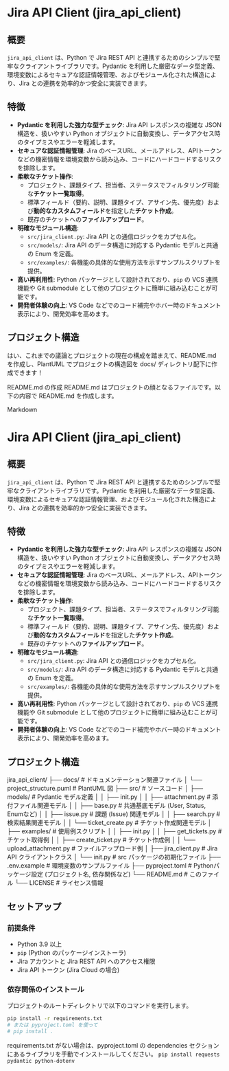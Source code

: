 # Jira API Client (jira_api_client)

## 概要

`jira_api_client` は、Python で Jira REST API と連携するためのシンプルで堅牢なクライアントライブラリです。Pydantic を利用した厳密なデータ型定義、環境変数によるセキュアな認証情報管理、およびモジュール化された構造により、Jira との連携を効率的かつ安全に実装できます。

## 特徴

* **Pydantic を利用した強力な型チェック**: Jira API レスポンスの複雑な JSON 構造を、扱いやすい Python オブジェクトに自動変換し、データアクセス時のタイプミスやエラーを軽減します。
* **セキュアな認証情報管理**: Jira のベースURL、メールアドレス、APIトークンなどの機密情報を環境変数から読み込み、コードにハードコードするリスクを排除します。
* **柔軟なチケット操作**:
    * プロジェクト、課題タイプ、担当者、ステータスでフィルタリング可能な**チケット一覧取得**。
    * 標準フィールド（要約、説明、課題タイプ、アサイン先、優先度）および**動的なカスタムフィールド**を指定した**チケット作成**。
    * 既存のチケットへの**ファイルアップロード**。
* **明確なモジュール構造**:
    * `src/jira_client.py`: Jira API との通信ロジックをカプセル化。
    * `src/models/`: Jira API のデータ構造に対応する Pydantic モデルと共通の Enum を定義。
    * `src/examples/`: 各機能の具体的な使用方法を示すサンプルスクリプトを提供。
* **高い再利用性**: Python パッケージとして設計されており、`pip` の VCS 連携機能や Git submodule として他のプロジェクトに簡単に組み込むことが可能です。
* **開発者体験の向上**: VS Code などでのコード補完やホバー時のドキュメント表示により、開発効率を高めます。

## プロジェクト構造

はい、これまでの議論とプロジェクトの現在の構成を踏まえて、README.md を作成し、PlantUML でプロジェクトの構造図を docs/ ディレクトリ配下に作成できます！

README.md の作成
README.md はプロジェクトの顔となるファイルです。以下の内容で README.md を作成します。

Markdown

# Jira API Client (jira_api_client)

## 概要

`jira_api_client` は、Python で Jira REST API と連携するためのシンプルで堅牢なクライアントライブラリです。Pydantic を利用した厳密なデータ型定義、環境変数によるセキュアな認証情報管理、およびモジュール化された構造により、Jira との連携を効率的かつ安全に実装できます。

## 特徴

* **Pydantic を利用した強力な型チェック**: Jira API レスポンスの複雑な JSON 構造を、扱いやすい Python オブジェクトに自動変換し、データアクセス時のタイプミスやエラーを軽減します。
* **セキュアな認証情報管理**: Jira のベースURL、メールアドレス、APIトークンなどの機密情報を環境変数から読み込み、コードにハードコードするリスクを排除します。
* **柔軟なチケット操作**:
    * プロジェクト、課題タイプ、担当者、ステータスでフィルタリング可能な**チケット一覧取得**。
    * 標準フィールド（要約、説明、課題タイプ、アサイン先、優先度）および**動的なカスタムフィールド**を指定した**チケット作成**。
    * 既存のチケットへの**ファイルアップロード**。
* **明確なモジュール構造**:
    * `src/jira_client.py`: Jira API との通信ロジックをカプセル化。
    * `src/models/`: Jira API のデータ構造に対応する Pydantic モデルと共通の Enum を定義。
    * `src/examples/`: 各機能の具体的な使用方法を示すサンプルスクリプトを提供。
* **高い再利用性**: Python パッケージとして設計されており、`pip` の VCS 連携機能や Git submodule として他のプロジェクトに簡単に組み込むことが可能です。
* **開発者体験の向上**: VS Code などでのコード補完やホバー時のドキュメント表示により、開発効率を高めます。

## プロジェクト構造

jira_api_client/
├── docs/                           # ドキュメンテーション関連ファイル
│   └── project_structure.puml      # PlantUML 図
├── src/                            # ソースコード
│   ├── models/                     # Pydantic モデル定義
│   │   ├── init.py
│   │   ├── attachment.py           # 添付ファイル関連モデル
│   │   ├── base.py                 # 共通基底モデル (User, Status, Enumなど)
│   │   ├── issue.py                # 課題 (Issue) 関連モデル
│   │   ├── search.py               # 検索結果関連モデル
│   │   └── ticket_create.py        # チケット作成関連モデル
│   ├── examples/                   # 使用例スクリプト
│   │   ├── init.py
│   │   ├── get_tickets.py          # チケット取得例
│   │   ├── create_ticket.py        # チケット作成例
│   │   └── upload_attachment.py    # ファイルアップロード例
│   ├── jira_client.py              # Jira API クライアントクラス
│   └── init.py                 # src パッケージの初期化ファイル
├── .env.example                    # 環境変数のサンプルファイル
├── pyproject.toml                  # Pythonパッケージ設定 (プロジェクト名, 依存関係など)
└── README.md                       # このファイル
└── LICENSE                         # ライセンス情報

## セットアップ

### 前提条件

* Python 3.9 以上
* `pip` (Python のパッケージインストーラ)
* Jira アカウントと Jira REST API へのアクセス権限
* Jira API トークン (Jira Cloud の場合)

### 依存関係のインストール

プロジェクトのルートディレクトリで以下のコマンドを実行します。

```bash
pip install -r requirements.txt
# または pyproject.toml を使って
# pip install .
```

requirements.txt がない場合は、pyproject.toml の dependencies セクションにあるライブラリを手動でインストールしてください。
`pip install requests pydantic python-dotenv`
